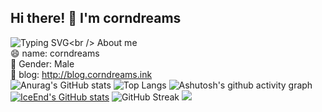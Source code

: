 ## Hi there! 👋 I'm corndreams

<!--
**corndreams/corndreams** is a ✨ _special_ ✨ repository because its `README.md` (this file) appears on your GitHub profile.

Here are some ideas to get you started:

- 🔭 I’m currently working on ...
- 🌱 I’m currently learning ...
- 👯 I’m looking to collaborate on ...
- 🤔 I’m looking for help with ...
- 💬 Ask me about ...
- 📫 How to reach me: ...
- 😄 Pronouns: ...
- ⚡ Fun fact: ...
-->
![Typing SVG](https://readme-typing-svg.demolab.com/?lines=Hello+World+!)<br />
About me <br />
😄 name: corndreams <br />
👯 Gender: Male <br />
🤔 blog: http://blog.corndreams.ink <br />
![Anurag's GitHub stats](https://github-readme-stats.vercel.app/api?username=corndreams)
![Top Langs](https://github-readme-stats.vercel.app/api/top-langs/?username=corndreams)
![Ashutosh's github activity graph](https://github-readme-activity-graph.vercel.app/graph?username=corndreams)
[![IceEnd's GitHub stats](https://github-immortality.vercel.app/api?username=corndreams)](https://github.com/corndreams)
![GitHub Streak](https://streak-stats.demolab.com/?user=corndreams)
![](https://stats.justsong.cn/api/leetcode?username=corndreams&cn=true)




